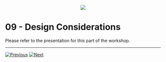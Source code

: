 <div align="center">
    <a href="./README.md">
        <img src="img/header.png"/>
    </a>
</div>

# 09 - Design Considerations

Please refer to the presentation for this part of the workshop.

----

[![Previous](img/previous.png)](./08_playbooks.md) [![Next](img/next.png)](./10_cleanup.md)